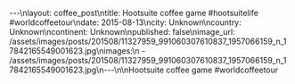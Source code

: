 ---\nlayout: coffee_post\ntitle: Hootsuite coffee game #hootsuitelife #worldcoffeetour\ndate: 2015-08-13\ncity: Unknown\ncountry: Unknown\ncontinent: Unknown\npublished: false\nimage_url: /assets/images/posts/201508/11327959_991060307610837_1957066159_n_17842165549001623.jpg\nimages:\n  - /assets/images/posts/201508/11327959_991060307610837_1957066159_n_17842165549001623.jpg\n---\n\nHootsuite coffee game #worldcoffeetour